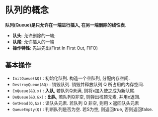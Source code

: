# 队列的概念

**队列(Queue)**是只允许在一端进行插入, 在另一端删除的**线性表**.

- <b>队头</b>: 允许删除的一端;
- <b>队尾</b>: 允许插入的一端
- <b>操作特性</b>: 先进先出(First In First Out, FIFO)

## 基本操作

- `InitQueue(&Q)` : 初始化队列. 构造一个空队列, 分配内存空间.
- `DestroyQueue(&Q)` : 销毁队列. 销毁并释放队列 Q 所占用的内存空间.
- `EnQueue(&Q,x)` : **入队**, 若队列Q未满, 则将x加入使之成为新队尾.
- `DeQueue(&Q,&x)` : **出队**, 若队列Q非空, 则弹出栈顶元素, 并用x返回.
- `GetHead(Q,&x)` : 读队头元素. 若队列 Q 非空, 则用 x 返回队头元素
- `QueueEmpty(Q)` : 判断队列是否为空. 若S为空, 则返回true, 否则返回false.
